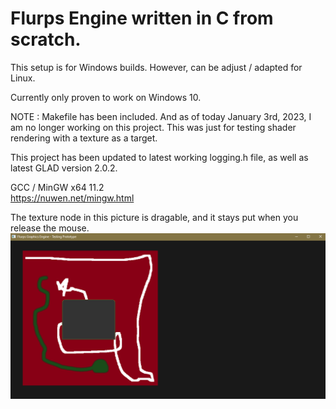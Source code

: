 # Flurps Engine written in C from scratch.
  
This setup is for Windows builds. However, can be adjust / adapted for Linux.  
  
Currently only proven to work on Windows 10. 
  
NOTE : Makefile has been included. And as of today January 3rd, 2023, I am no longer working on this project. This was just for testing shader rendering with a texture as a target.  
  
This project has been updated to latest working logging.h file, as well as latest GLAD version 2.0.2.  
  
GCC / MinGW x64 11.2  
https://nuwen.net/mingw.html  
  
The texture node in this picture is dragable, and it stays put when you release the mouse.  
![progress](dragablenode.png)  
